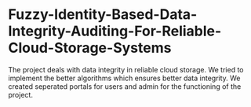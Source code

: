 # Fuzzy-Identity-Based-Data-Integrity-Auditing-For-Reliable-Cloud-Storage-Systems
The project deals with data integrity in reliable cloud storage. We tried to implement the better algorithms which ensures better data integrity. We created seperated portals for users and admin for the functioning of the project.
